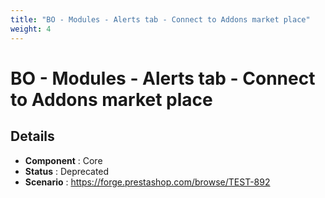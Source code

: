 ```yaml
---
title: "BO - Modules - Alerts tab - Connect to Addons market place"
weight: 4
---
```


# BO - Modules - Alerts tab - Connect to Addons market place
## Details
* **Component** : Core
* **Status** : Deprecated
* **Scenario** : https://forge.prestashop.com/browse/TEST-892
